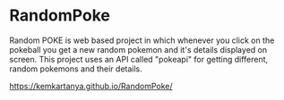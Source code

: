 # RandomPoke
Random POKE is web based project in which whenever you click on the pokeball you get a new random pokemon and it's details displayed on screen. This project uses an API called "pokeapi" for getting different, random pokemons and their details.

https://kemkartanya.github.io/RandomPoke/
